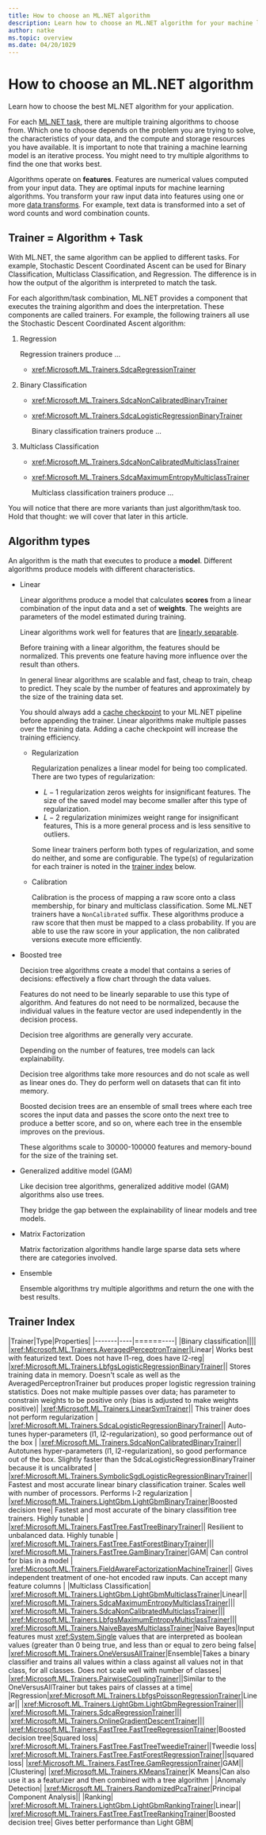 ```yaml
---
title: How to choose an ML.NET algorithm
description: Learn how to choose an ML.NET algorithm for your machine learning model
author: natke
ms.topic: overview
ms.date: 04/20/1029
---
```


# How to choose an ML.NET algorithm

Learn how to choose the best ML.NET algorithm for your application. 

For each [ML.NET task](resources/tasks.md), there are multiple training algorithms to choose from. Which one to choose depends on the problem you are trying to solve, the characteristics of your data, and the compute and storage resources you have available. It is important to note that training a machine learning model is an iterative process. You might need to try multiple algorithms to find the one that works best.

Algorithms operate on **features**. Features are numerical values computed from your input data. They are optimal inputs for machine learning algorithms. You transform your raw input data into features using one or more [data transforms](resources/transforms.md). For example, text data is transformed into a set of word counts and word combination counts. 

## Trainer = Algorithm + Task

With ML.NET, the same algorithm can be applied to different tasks. For example, Stochastic Descent Coordinated Ascent can be used for Binary Classification, Multiclass Classification, and Regression. The difference is in how the output of the algorithm is interpreted to match the task. 

For each algorithm/task combination, ML.NET provides a component that executes the training algorithm and does the interpretation. These components are called trainers. For example, the following trainers all use the Stochastic Descent Coordinated Ascent algorithm:

1. Regression

    Regression trainers produce ...

    - <xref:Microsoft.ML.Trainers.SdcaRegressionTrainer>

1. Binary Classification

    - <xref:Microsoft.ML.Trainers.SdcaNonCalibratedBinaryTrainer>
    - <xref:Microsoft.ML.Trainers.SdcaLogisticRegressionBinaryTrainer>

        Binary classification trainers produce ...

1. Multiclass Classification

    - <xref:Microsoft.ML.Trainers.SdcaNonCalibratedMulticlassTrainer>
    - <xref:Microsoft.ML.Trainers.SdcaMaximumEntropyMulticlassTrainer>

       Multiclass classification trainers produce ...

You will notice that there are more variants than just algorithm/task too. Hold that thought: we will cover that later in this article.

## Algorithm types

An algorithm is the math that executes to produce a **model**. Different algorithms produce models with different characteristics. 

- Linear

    Linear algorithms produce a model that calculates **scores** from a linear combination of the input data and a set of **weights**. The weights are parameters of the model estimated during training.

    Linear algorithms work well for features that are [linearly separable](https://en.wikipedia.org/wiki/Linear_separability).

    Before training with a linear algorithm, the features should be normalized. This prevents one feature having more influence over the result than others.

    In general linear algorithms are scalable and fast, cheap to train, cheap to predict. They scale by the number of features and approximately by the size of the training data set.

    You should always add a [cache checkpoint](xref:Microsoft.ML.LearningPipelineExtensions.AppendCacheCheckpoint*) to your ML.NET pipeline before appending the trainer. Linear algorithms make multiple passes over the training data. Adding a cache checkpoint will increase the training efficiency.

    - Regularization

        Regularization penalizes a linear model for being too complicated. There are two types of regularization:

        - $L-1$ regularization zeros weights for insignificant features. The size of the saved model may become smaller after this type of regularization.
        - $L-2$ regularization minimizes weight range for insignificant features, This is a more general process and is less sensitive to outliers.

        Some linear trainers perform both types of regularization, and some do neither, and some are configurable. The type(s) of regularization for each trainer is noted in the [trainer index](#trainer-index) below.

    - Calibration

        Calibration is the process of mapping a raw score onto a class membership, for binary and multiclass classification. Some ML.NET trainers have a `NonCalibrated` suffix. These algorithms produce a raw score that then must be mapped to a class probability. If you are able to use the raw score in your application, the non calibrated versions execute more efficiently.

- Boosted tree

    Decision tree algorithms create a model that contains a series of decisions: effectively a flow chart through the data values.

    Features do not need to be linearly separable to use this type of algorithm. And features do not need to be normalized, because the individual values in the feature vector are used independently in the decision process.

    Decision tree algorithms are generally very accurate.

    Depending on the number of features, tree models can lack explainability.

    Decision tree algorithms take more resources and do not scale as well as linear ones do. They do perform well on datasets that can fit into memory.

    Boosted decision trees are an ensemble of small trees where each tree scores the input data and passes the score onto the next tree to produce a better score, and so on, where each tree in the ensemble improves on the previous.

    These algorithms scale to 30000-100000 features and memory-bound for the size of the training set.

- Generalized additive model (GAM)

    Like decision tree algorithms, generalized additive model (GAM) algorithms also use trees.

    They bridge the gap between the explainability of linear models and tree models. 

- Matrix Factorization

    Matrix factorization algorithms handle large sparse data sets where there are categories involved.

- Ensemble

    Ensemble algorithms try multiple algorithms and return the one with the best results.

## Trainer Index

|Trainer|Type|Properties|
|-------|----|======----|
|Binary classification||||
|<xref:Microsoft.ML.Trainers.AveragedPerceptronTrainer>|Linear| Works best with featurized text. Does not have l1-reg, does have l2-reg|
|<xref:Microsoft.ML.Trainers.LbfgsLogisticRegressionBinaryTrainer>|| Stores training data in memory. Doesn't scale as well as the AveragedPerceptronTrainer but produces proper logistic regression training statistics. Does not make multiple passes over data; has parameter to constrain weights to be positive only (bias is adjusted to make weights positive)|
|<xref:Microsoft.ML.Trainers.LinearSvmTrainer>|| This trainer does not perform regularization |
|<xref:Microsoft.ML.Trainers.SdcaLogisticRegressionBinaryTrainer>|| Auto-tunes hyper-parameters (l1, l2-regularization), so good performance out of the box |
|<xref:Microsoft.ML.Trainers.SdcaNonCalibratedBinaryTrainer>|| Autotunes hyper-parameters (l1, l2-regularization), so good performance out of the box. Slightly faster than the SdcaLogisticRegressionBinaryTrainer because it is uncalibrated |
|<xref:Microsoft.ML.Trainers.SymbolicSgdLogisticRegressionBinaryTrainer>|| Fastest and most accurate linear binary classification trainer. Scales well with number of processors. Performs l-2 regularization |
|<xref:Microsoft.ML.Trainers.LightGbm.LightGbmBinaryTrainer>|Boosted decision tree| Fastest and most accurate of the binary classifition tree trainers. Highly tunable |
|<xref:Microsoft.ML.Trainers.FastTree.FastTreeBinaryTrainer>|| Resilient to unbalanced data. Highly tunable |
|<xref:Microsoft.ML.Trainers.FastTree.FastForestBinaryTrainer>|||
|<xref:Microsoft.ML.Trainers.FastTree.GamBinaryTrainer>|GAM| Can control for bias in a model |
|<xref:Microsoft.ML.Trainers.FieldAwareFactorizationMachineTrainer>|| Gives independent treatment of one-hot encoded raw inputs. Can accept many feature columns |
|Multiclass Classification|
|<xref:Microsoft.ML.Trainers.LightGbm.LightGbmMulticlassTrainer>|Linear||
|<xref:Microsoft.ML.Trainers.SdcaMaximumEntropyMulticlassTrainer>|||
|<xref:Microsoft.ML.Trainers.SdcaNonCalibratedMulticlassTrainer>|||
|<xref:Microsoft.ML.Trainers.LbfgsMaximumEntropyMulticlassTrainer>|||
|<xref:Microsoft.ML.Trainers.NaiveBayesMulticlassTrainer>|Naive Bayes|Input features must <xref:System.Single> values that are interpreted as boolean values (greater than 0 being true, and less than or equal to zero being false|
|<xref:Microsoft.ML.Trainers.OneVersusAllTrainer>|Ensemble|Takes a binary classifier and trains all values within a class against all values not in that class, for all classes. Does not scale well with number of classes|
|<xref:Microsoft.ML.Trainers.PairwiseCouplingTrainer>||Similar to the OneVersusAllTrainer but takes pairs of classes at a time|
|Regression|<xref:Microsoft.ML.Trainers.LbfgsPoissonRegressionTrainer>|Linear||
|<xref:Microsoft.ML.Trainers.LightGbm.LightGbmRegressionTrainer>|||
|<xref:Microsoft.ML.Trainers.SdcaRegressionTrainer>|||
|<xref:Microsoft.ML.Trainers.OnlineGradientDescentTrainer>|||
|<xref:Microsoft.ML.Trainers.FastTree.FastTreeRegressionTrainer>|Boosted decision tree|Squared loss|
|<xref:Microsoft.ML.Trainers.FastTree.FastTreeTweedieTrainer>||Tweedie loss|
|<xref:Microsoft.ML.Trainers.FastTree.FastForestRegressionTrainer>||squared loss|
|<xref:Microsoft.ML.Trainers.FastTree.GamRegressionTrainer>|GAM||
|Clustering|
|<xref:Microsoft.ML.Trainers.KMeansTrainer>|K Means|Can also use it as a featurizer and then combined with a tree algorithm |
|Anomaly Detection|
|<xref:Microsoft.ML.Trainers.RandomizedPcaTrainer>|Principal Component Analysis||
|Ranking|
|<xref:Microsoft.ML.Trainers.LightGbm.LightGbmRankingTrainer>|Linear||
|<xref:Microsoft.ML.Trainers.FastTree.FastTreeRankingTrainer>|Boosted decision tree| Gives better performance than Light GBM|
